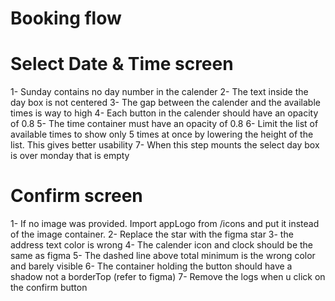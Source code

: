 # Booking flow

# Select Date & Time screen

1- Sunday contains no day number in the calender
2- The text inside the day box is not centered
3- The gap between the calender and the available times is way to high
4- Each button in the calender should have an opacity of 0.8
5- The time container must have an opacity of 0.8
6- Limit the list of available times to show only 5 times at once by lowering the height of the list. This gives better usability
7- When this step mounts the select day box is over monday that is empty

# Confirm screen

1- If no image was provided. Import appLogo from /icons and put it instead of the image container.
2- Replace the star with the figma star
3- the address text color is wrong
4- The calender icon and clock should be the same as figma
5- The dashed line above total minimum is the wrong color and barely visible
6- The container holding the button should have a shadow not a borderTop (refer to figma)
7- Remove the logs when u click on the confirm button
